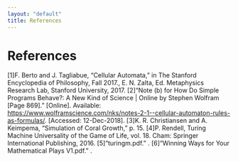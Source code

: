 ```yaml
---
layout: "default"
title: References
---
```

# References

[1]F. Berto and J. Tagliabue, “Cellular Automata,” in The Stanford Encyclopedia of Philosophy, Fall 2017., E. N. Zalta, Ed. Metaphysics Research Lab, Stanford University, 2017.
[2]“Note (b) for How Do Simple Programs Behave?: A New Kind of Science | Online by Stephen Wolfram [Page 869].” [Online]. Available: https://www.wolframscience.com/nks/notes-2-1--cellular-automaton-rules-as-formulas/. [Accessed: 12-Dec-2018].
[3]K. R. Christiansen and A. Keimpema, “Simulation of Coral Growth,” p. 15.
[4]P. Rendell, Turing Machine Universality of the Game of Life, vol. 18. Cham: Springer International Publishing, 2016.
[5]“turingm.pdf.” .
[6]“Winning Ways for Your Mathematical Plays V1.pdf.” .
